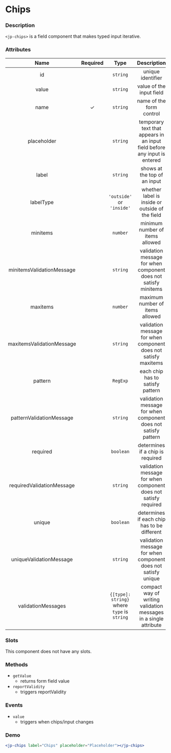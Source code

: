 # Chips

### Description

`<jp-chips>` is a field component that makes typed input iterative.

### Attributes

|         **Name**          | **Required** |                  **Type**                   |                              **Description**                              |
| :-----------------------: | :----------: | :-----------------------------------------: | :-----------------------------------------------------------------------: |
|            id             |              |                  `string`                   |                             unique identifier                             |
|           value           |              |                  `string`                   |                         value of the input field                          |
|           name            |      ✓       |                  `string`                   |                         name of the form control                          |
|        placeholder        |              |                  `string`                   | temporary text that appears in an input field before any input is entered |
|           label           |              |                  `string`                   |                       shows at the top of an input                        |
|         labelType         |              |          `'outside'` or `'inside'`          |              whether label is inside or outside of the field              |
|         minitems          |              |                  `number`                   |                      minimum number of items allowed                      |
| minitemsValidationMessage |              |                  `string`                   |      validation message for when component does not satisfy minitems      |
|         maxitems          |              |                  `number`                   |                      maximum number of items allowed                      |
| maxitemsValidationMessage |              |                  `string`                   |      validation message for when component does not satisfy maxitems      |
|          pattern          |              |                  `RegExp`                   |                     each chip has to satisfy pattern                      |
| patternValidationMessage  |              |                  `string`                   |      validation message for when component does not satisfy pattern       |
|         required          |              |                  `boolean`                  |                     determines if a chip is required                      |
| requiredValidationMessage |              |                  `string`                   |      validation message for when component does not satisfy required      |
|          unique           |              |                  `boolean`                  |                determines if each chip has to be different                |
|  uniqueValidationMessage  |              |                  `string`                   |       validation message for when component does not satisfy unique       |
|    validationMessages     |              | `{[type]: string}` where `type` is `string` |     compact way of writing validation messages in a single attribute      |

### Slots

This component does not have any slots.

### Methods

- `getValue`
  - returns form field value
- `reportValidity`
  - triggers reportValidity

### Events

- `value`
  - triggers when chips/input changes

### Demo

```jsx live
<jp-chips label="Chips" placeholder="Placeholder"></jp-chips>
```
